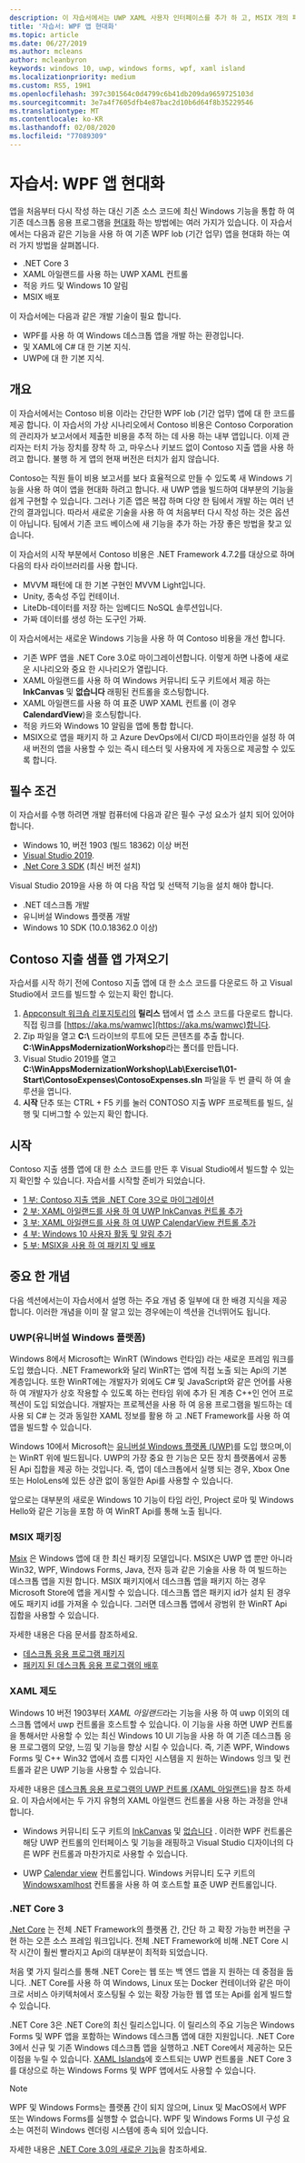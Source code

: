 ```yaml
---
description: 이 자습서에서는 UWP XAML 사용자 인터페이스를 추가 하 고, MSIX 개의 패키지를 만들고, 기타 최신 구성 요소를 WPF 앱에 통합 하는 방법을 보여 줍니다.
title: '자습서: WPF 앱 현대화'
ms.topic: article
ms.date: 06/27/2019
ms.author: mcleans
author: mcleanbyron
keywords: windows 10, uwp, windows forms, wpf, xaml island
ms.localizationpriority: medium
ms.custom: RS5, 19H1
ms.openlocfilehash: 397c301564c0d4799c6b41db209da9659725103d
ms.sourcegitcommit: 3e7a4f7605dfb4e87bac2d10b6d64f8b35229546
ms.translationtype: MT
ms.contentlocale: ko-KR
ms.lasthandoff: 02/08/2020
ms.locfileid: "77089309"
---
```

# <a name="tutorial-modernize-a-wpf-app"></a>자습서: WPF 앱 현대화 

앱을 처음부터 다시 작성 하는 대신 기존 소스 코드에 최신 Windows 기능을 통합 하 여 기존 데스크톱 응용 프로그램을 [현대화](index.md) 하는 방법에는 여러 가지가 있습니다. 이 자습서에서는 다음과 같은 기능을 사용 하 여 기존 WPF lob (기간 업무) 앱을 현대화 하는 여러 가지 방법을 살펴봅니다.

* .NET Core 3
* XAML 아일랜드를 사용 하는 UWP XAML 컨트롤
* 적응 카드 및 Windows 10 알림
* MSIX 배포

이 자습서에는 다음과 같은 개발 기술이 필요 합니다.

* WPF를 사용 하 여 Windows 데스크톱 앱을 개발 하는 환경입니다.
* 및 XAML에 C# 대 한 기본 지식.
* UWP에 대 한 기본 지식.

## <a name="overview"></a>개요

이 자습서에서는 Contoso 비용 이라는 간단한 WPF lob (기간 업무) 앱에 대 한 코드를 제공 합니다. 이 자습서의 가상 시나리오에서 Contoso 비용은 Contoso Corporation의 관리자가 보고서에서 제출한 비용을 추적 하는 데 사용 하는 내부 앱입니다. 이제 관리자는 터치 가능 장치를 장착 하 고, 마우스나 키보드 없이 Contoso 지출 앱을 사용 하려고 합니다. 불행 하 게 앱의 현재 버전은 터치가 쉽지 않습니다.

Contoso는 직원 들이 비용 보고서를 보다 효율적으로 만들 수 있도록 새 Windows 기능을 사용 하 여이 앱을 현대화 하려고 합니다. 새 UWP 앱을 빌드하여 대부분의 기능을 쉽게 구현할 수 있습니다. 그러나 기존 앱은 복잡 하며 다양 한 팀에서 개발 하는 여러 년간의 결과입니다. 따라서 새로운 기술을 사용 하 여 처음부터 다시 작성 하는 것은 옵션이 아닙니다. 팀에서 기존 코드 베이스에 새 기능을 추가 하는 가장 좋은 방법을 찾고 있습니다.

이 자습서의 시작 부분에서 Contoso 비용은 .NET Framework 4.7.2를 대상으로 하며 다음의 타사 라이브러리를 사용 합니다.

* MVVM 패턴에 대 한 기본 구현인 MVVM Light입니다.
* Unity, 종속성 주입 컨테이너.
* LiteDb-데이터를 저장 하는 임베디드 NoSQL 솔루션입니다.
* 가짜 데이터를 생성 하는 도구인 가짜.

이 자습서에서는 새로운 Windows 기능을 사용 하 여 Contoso 비용을 개선 합니다.

* 기존 WPF 앱을 .NET Core 3.0로 마이그레이션합니다. 이렇게 하면 나중에 새로운 시나리오와 중요 한 시나리오가 열립니다.
* XAML 아일랜드를 사용 하 여 Windows 커뮤니티 도구 키트에서 제공 하는 **InkCanvas** 및 **없습니다** 래핑된 컨트롤을 호스팅합니다.
* XAML 아일랜드를 사용 하 여 표준 UWP XAML 컨트롤 (이 경우 **CalendardView**)을 호스팅합니다.
* 적응 카드와 Windows 10 알림을 앱에 통합 합니다.
* MSIX으로 앱을 패키지 하 고 Azure DevOps에서 CI/CD 파이프라인을 설정 하 여 새 버전의 앱을 사용할 수 있는 즉시 테스터 및 사용자에 게 자동으로 제공할 수 있도록 합니다.

## <a name="prerequisites"></a>필수 조건

이 자습서를 수행 하려면 개발 컴퓨터에 다음과 같은 필수 구성 요소가 설치 되어 있어야 합니다.

* Windows 10, 버전 1903 (빌드 18362) 이상 버전
* [Visual Studio 2019](https://www.visualstudio.com).
* [.Net Core 3 SDK](https://dotnet.microsoft.com/download/dotnet-core/3.0) (최신 버전 설치)

Visual Studio 2019을 사용 하 여 다음 작업 및 선택적 기능을 설치 해야 합니다.

* .NET 데스크톱 개발
* 유니버설 Windows 플랫폼 개발
* Windows 10 SDK (10.0.18362.0 이상)

## <a name="get-the-contoso-expenses-sample-app"></a>Contoso 지출 샘플 앱 가져오기

자습서를 시작 하기 전에 Contoso 지출 앱에 대 한 소스 코드를 다운로드 하 고 Visual Studio에서 코드를 빌드할 수 있는지 확인 합니다.

1. [Appconsult 워크숍 리포지토리의](https://github.com/Microsoft/AppConsult-WinAppsModernizationWorkshop) **릴리스** 탭에서 앱 소스 코드를 다운로드 합니다. 직접 링크를 [https://aka.ms/wamwc](https://aka.ms/wamwc)합니다.
2. Zip 파일을 열고 **C:\\** 드라이브의 루트에 모든 콘텐츠를 추출 합니다. **C:\WinAppsModernizationWorkshop**라는 폴더를 만듭니다.
3. Visual Studio 2019를 열고 **C:\WinAppsModernizationWorkshop\Lab\Exercise1\01-Start\ContosoExpenses\ContosoExpenses.sln** 파일을 두 번 클릭 하 여 솔루션을 엽니다.
4. **시작** 단추 또는 CTRL + F5 키를 눌러 CONTOSO 지출 WPF 프로젝트를 빌드, 실행 및 디버그할 수 있는지 확인 합니다.

## <a name="get-started"></a>시작

Contoso 지출 샘플 앱에 대 한 소스 코드를 만든 후 Visual Studio에서 빌드할 수 있는지 확인할 수 있습니다. 자습서를 시작할 준비가 되었습니다.

* [1 부: Contoso 지출 앱을 .NET Core 3으로 마이그레이션](modernize-wpf-tutorial-1.md)
* [2 부: XAML 아일랜드를 사용 하 여 UWP InkCanvas 컨트롤 추가](modernize-wpf-tutorial-2.md)
* [3 부: XAML 아일랜드를 사용 하 여 UWP CalendarView 컨트롤 추가](modernize-wpf-tutorial-3.md)
* [4 부: Windows 10 사용자 활동 및 알림 추가](modernize-wpf-tutorial-4.md)
* [5 부: MSIX을 사용 하 여 패키지 및 배포](modernize-wpf-tutorial-5.md)

## <a name="important-concepts"></a>중요 한 개념

다음 섹션에서는이 자습서에서 설명 하는 주요 개념 중 일부에 대 한 배경 지식을 제공 합니다. 이러한 개념을 이미 잘 알고 있는 경우에는이 섹션을 건너뛰어도 됩니다.

### <a name="universal-windows-platform-uwp"></a>UWP(유니버설 Windows 플랫폼)

Windows 8에서 Microsoft는 WinRT (Windows 런타임) 라는 새로운 프레임 워크를 도입 했습니다. .NET Framework와 달리 WinRT는 앱에 직접 노출 되는 Api의 기본 계층입니다. 또한 WinRT에는 개발자가 외에도 C# 및 JavaScript와 같은 언어를 사용 하 여 개발자가 상호 작용할 수 있도록 하는 런타임 위에 추가 된 계층 C++인 언어 프로젝션이 도입 되었습니다. 개발자는 프로젝션을 사용 하 여 응용 프로그램을 빌드하는 데 사용 되 C# 는 것과 동일한 XAML 정보를 활용 하 고 .NET Framework를 사용 하 여 앱을 빌드할 수 있습니다. 

Windows 10에서 Microsoft는 [유니버설 Windows 플랫폼 (UWP)](/windows/uwp/get-started/universal-application-platform-guide)를 도입 했으며,이는 WinRT 위에 빌드됩니다. UWP의 가장 중요 한 기능은 모든 장치 플랫폼에서 공통 된 Api 집합을 제공 하는 것입니다. 즉, 앱이 데스크톱에서 실행 되는 경우, Xbox One 또는 HoloLens에 있든 상관 없이 동일한 Api를 사용할 수 있습니다.

앞으로는 대부분의 새로운 Windows 10 기능이 타임 라인, Project 로마 및 Windows Hello와 같은 기능을 포함 하 여 WinRT Api를 통해 노출 됩니다.

### <a name="msix-packaging"></a>MSIX 패키징

[Msix](/windows/msix/) 은 Windows 앱에 대 한 최신 패키징 모델입니다. MSIX은 UWP 앱 뿐만 아니라 Win32, WPF, Windows Forms, Java, 전자 등과 같은 기술을 사용 하 여 빌드하는 데스크톱 앱을 지원 합니다. MSIX 패키지에서 데스크톱 앱을 패키지 하는 경우 Microsoft Store에 앱을 게시할 수 있습니다. 데스크톱 앱은 패키지 id가 설치 된 경우에도 패키지 id를 가져올 수 있습니다. 그러면 데스크톱 앱에서 광범위 한 WinRT Api 집합을 사용할 수 있습니다.

자세한 내용은 다음 문서를 참조하세요.

* [데스크톱 응용 프로그램 패키지](/windows/uwp/porting/desktop-to-uwp-root)
* [패키지 된 데스크톱 응용 프로그램의 배후](/windows/uwp/porting/desktop-to-uwp-behind-the-scenes)

### <a name="xaml-islands"></a>XAML 제도

Windows 10 버전 1903부터 *XAML 아일랜드*라는 기능을 사용 하 여 uwp 이외의 데스크톱 앱에서 uwp 컨트롤을 호스트할 수 있습니다. 이 기능을 사용 하면 UWP 컨트롤을 통해서만 사용할 수 있는 최신 Windows 10 UI 기능을 사용 하 여 기존 데스크톱 응용 프로그램의 모양, 느낌 및 기능을 향상 시킬 수 있습니다. 즉, 기존 WPF, Windows Forms 및 C++ Win32 앱에서 흐름 디자인 시스템을 지 원하는 Windows 잉크 및 컨트롤과 같은 UWP 기능을 사용할 수 있습니다.

자세한 내용은 [데스크톱 응용 프로그램의 UWP 컨트롤 (XAML 아일랜드)](/windows/uwp/xaml-platform/xaml-host-controls)을 참조 하세요. 이 자습서에서는 두 가지 유형의 XAML 아일랜드 컨트롤을 사용 하는 과정을 안내 합니다.

* Windows 커뮤니티 도구 키트의 [InkCanvas](https://docs.microsoft.com/windows/communitytoolkit/controls/wpf-winforms/inkcanvas) 및 [없습니다](https://docs.microsoft.com/windows/communitytoolkit/controls/wpf-winforms/mapcontrol) . 이러한 WPF 컨트롤은 해당 UWP 컨트롤의 인터페이스 및 기능을 래핑하고 Visual Studio 디자이너의 다른 WPF 컨트롤과 마찬가지로 사용할 수 있습니다.

* UWP [Calendar view](/windows/uwp/design/controls-and-patterns/calendar-view) 컨트롤입니다. Windows 커뮤니티 도구 키트의 [Windowsxamlhost](https://docs.microsoft.com/windows/communitytoolkit/controls/wpf-winforms/windowsxamlhost) 컨트롤을 사용 하 여 호스트할 표준 UWP 컨트롤입니다.

### <a name="net-core-3"></a>.NET Core 3

[.Net Core](https://docs.microsoft.com/dotnet/core/) 는 전체 .NET Framework의 플랫폼 간, 간단 하 고 확장 가능한 버전을 구현 하는 오픈 소스 프레임 워크입니다. 전체 .NET Framework에 비해 .NET Core 시작 시간이 훨씬 빨라지고 Api의 대부분이 최적화 되었습니다.

처음 몇 가지 릴리스를 통해 .NET Core는 웹 또는 백 엔드 앱을 지 원하는 데 중점을 둡니다. .NET Core를 사용 하 여 Windows, Linux 또는 Docker 컨테이너와 같은 마이크로 서비스 아키텍처에서 호스팅될 수 있는 확장 가능한 웹 앱 또는 Api를 쉽게 빌드할 수 있습니다.

.NET Core 3은 .NET Core의 최신 릴리스입니다. 이 릴리스의 주요 기능은 Windows Forms 및 WPF 앱을 포함하는 Windows 데스크톱 앱에 대한 지원입니다. .NET Core 3에서 신규 및 기존 Windows 데스크톱 앱을 실행하고 .NET Core에서 제공하는 모든 이점을 누릴 수 있습니다. [XAML Islands](xaml-islands.md)에 호스트되는 UWP 컨트롤을 .NET Core 3를 대상으로 하는 Windows Forms 및 WPF 앱에서도 사용할 수 있습니다.

> [!NOTE]
> WPF 및 Windows Forms는 플랫폼 간이 되지 않으며, Linux 및 MacOS에서 WPF 또는 Windows Forms를 실행할 수 없습니다. WPF 및 Windows Forms UI 구성 요소는 여전히 Windows 렌더링 시스템에 종속 되어 있습니다.

자세한 내용은 [.NET Core 3.0의 새로운 기능](https://docs.microsoft.com/dotnet/core/whats-new/dotnet-core-3-0)을 참조하세요.